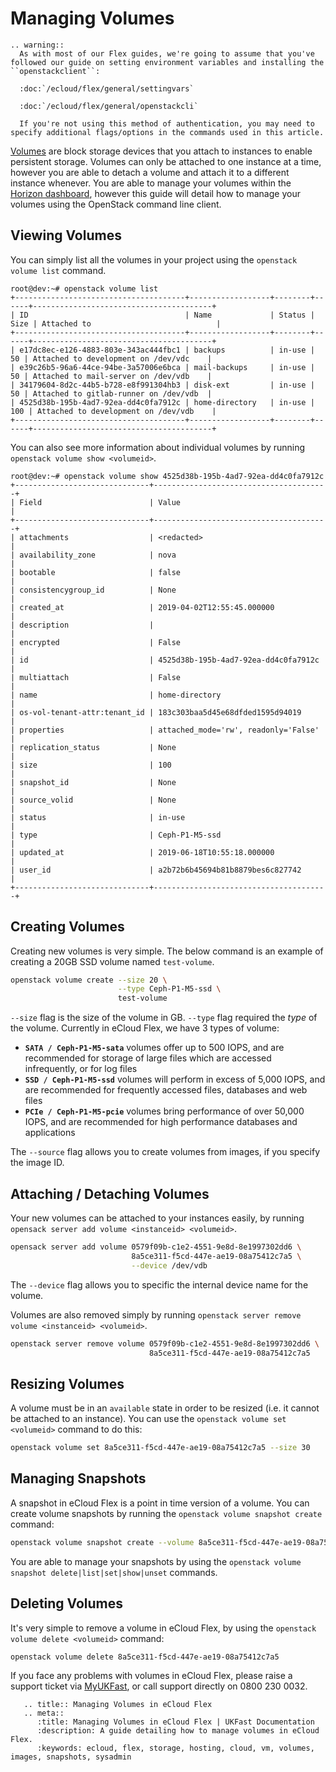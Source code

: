 # Managing Volumes

```eval_rst
.. warning::
  As with most of our Flex guides, we're going to assume that you've followed our guide on setting environment variables and installing the ``openstackclient``:

  :doc:`/ecloud/flex/general/settingvars`

  :doc:`/ecloud/flex/general/openstackcli`

  If you're not using this method of authentication, you may need to specify additional flags/options in the commands used in this article.
```

[Volumes](https://wiki.openstack.org/wiki/Cinder) are block storage devices that you attach to instances to enable persistent storage. Volumes can only be attached to one instance at a time, however you are able to detach a volume and attach it to a different instance whenever. You are able to manage your volumes within the [Horizon dashboard](https://api.openstack.ecloud.co.uk/project/volumes/), however this guide will detail how to manage your volumes using the OpenStack command line client.

## Viewing Volumes

You can simply list all the volumes in your project using the `openstack volume list` command.

```console
root@dev:~# openstack volume list
+--------------------------------------+------------------+--------+------+----------------------------------------+
| ID                                   | Name             | Status | Size | Attached to                            |
+--------------------------------------+------------------+--------+------+----------------------------------------+
| e17dc8ec-e126-4883-803e-343ac444fbc1 | backups          | in-use |   50 | Attached to development on /dev/vdc    |
| e39c26b5-96a6-44ce-94be-3a57006e6bca | mail-backups     | in-use |   50 | Attached to mail-server on /dev/vdb    |
| 34179604-8d2c-44b5-b728-e8f991304hb3 | disk-ext         | in-use |   50 | Attached to gitlab-runner on /dev/vdb  |
| 4525d38b-195b-4ad7-92ea-dd4c0fa7912c | home-directory   | in-use |  100 | Attached to development on /dev/vdb    |
+--------------------------------------+------------------+--------+------+----------------------------------------+
```

You can also see more information about individual volumes by running `openstack volume show <volumeid>`.

```console
root@dev:~# openstack volume show 4525d38b-195b-4ad7-92ea-dd4c0fa7912c
+------------------------------+---------------------------------------+
| Field                        | Value                                 |
+------------------------------+---------------------------------------+
| attachments                  | <redacted>                            |
| availability_zone            | nova                                  |
| bootable                     | false                                 |
| consistencygroup_id          | None                                  |
| created_at                   | 2019-04-02T12:55:45.000000            |
| description                  |                                       |
| encrypted                    | False                                 |
| id                           | 4525d38b-195b-4ad7-92ea-dd4c0fa7912c  |
| multiattach                  | False                                 |
| name                         | home-directory                        |
| os-vol-tenant-attr:tenant_id | 183c303baa5d45e68dfded1595d94019      |
| properties                   | attached_mode='rw', readonly='False'  |
| replication_status           | None                                  |
| size                         | 100                                   |
| snapshot_id                  | None                                  |
| source_volid                 | None                                  |
| status                       | in-use                                |
| type                         | Ceph-P1-M5-ssd                        |
| updated_at                   | 2019-06-18T10:55:18.000000            |
| user_id                      | a2b72b6b45694b81b8879bes6c827742      |
+------------------------------+---------------------------------------+
```

## Creating Volumes

Creating new volumes is very simple. The below command is an example of creating a 20GB SSD volume named `test-volume`.

```bash
openstack volume create --size 20 \
                        --type Ceph-P1-M5-ssd \
                        test-volume
```

`--size` flag is the size of the volume in GB.
`--type` flag required the _type_ of the volume. Currently in eCloud Flex, we have 3 types of volume:

* **`SATA / Ceph-P1-M5-sata`** volumes offer up to 500 IOPS, and are recommended for storage of large files which are accessed infrequently, or for log files
* **`SSD / Ceph-P1-M5-ssd`** volumes will perform in excess of 5,000 IOPS, and are recommended for frequently accessed files, databases and web files
* **`PCIe / Ceph-P1-M5-pcie`** volumes bring performance of over 50,000 IOPS, and are recommended for high performance databases and applications

The `--source` flag allows you to create volumes from images, if you specify the image ID.

## Attaching / Detaching Volumes

Your new volumes can be attached to your instances easily, by running `opensack server add volume <instanceid> <volumeid>`.

```bash
opensack server add volume 0579f09b-c1e2-4551-9e8d-8e1997302dd6 \
                           8a5ce311-f5cd-447e-ae19-08a75412c7a5 \
                           --device /dev/vdb
```

The `--device` flag allows you to specific the internal device name for the volume.

Volumes are also removed simply by running `openstack server remove volume <instanceid> <volumeid>`.

```bash
openstack server remove volume 0579f09b-c1e2-4551-9e8d-8e1997302dd6 \
                               8a5ce311-f5cd-447e-ae19-08a75412c7a5
```

## Resizing Volumes

A volume must be in an `available` state in order to be resized (i.e. it cannot be attached to an instance). You can use the `openstack volume set <volumeid>` command to do this:

```bash
openstack volume set 8a5ce311-f5cd-447e-ae19-08a75412c7a5 --size 30
```

## Managing Snapshots

A snapshot in eCloud Flex is a point in time version of a volume. You can create volume snapshots by running the `openstack volume snapshot create` command:

```bash
openstack volume snapshot create --volume 8a5ce311-f5cd-447e-ae19-08a75412c7a5 volsc1
```

You are able to manage your snapshots by using the `openstack volume snapshot delete|list|set|show|unset` commands.

## Deleting Volumes

It's very simple to remove a volume in eCloud Flex, by using the `openstack volume delete <volumeid>` command:

```bash
openstack volume delete 8a5ce311-f5cd-447e-ae19-08a75412c7a5
```

If you face any problems with volumes in eCloud Flex, please raise a support ticket via [MyUKFast](https://my.ukfast.co.uk/pss/create), or call support directly on 0800 230 0032.

```eval_rst
   .. title:: Managing Volumes in eCloud Flex
   .. meta::
      :title: Managing Volumes in eCloud Flex | UKFast Documentation
      :description: A guide detailing how to manage volumes in eCloud Flex.
      :keywords: ecloud, flex, storage, hosting, cloud, vm, volumes, images, snapshots, sysadmin
```
